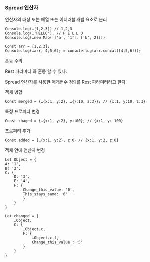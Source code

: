 ### Spread 연산자

연산자의 대상 또는 배열 또는 이터러블 개별 요소로 분리

```
Console.log(…[1,2,3]) // 1,2,3
Console.log(…'HELLO'); // H E L L O
Console.log(…new Map([['a', '1'], ['b', 2]]))

Const arr = [1,2,3];
Console.log(…arr, 4,5,6); = console.log(arr.concat([4,5,6]));

```

혼동 주의

Rest 파라미터 와 혼동 할 수 있다.

Spread 연산자를 사용한 매개변수 정의를 Rest 파라미터라고 한다.

객체 병합

`Const merged = {…{x:1, y:2}, …{y:10, z:3}}; // {x:1, y:10, z:3}`

특정 프로퍼티 변경

`Const chaged = {…{x:1, y:2}, y:100}; // {x:1, y: 100}`

프로퍼티 추가

`Const added = {…{x:1, y:2}, z:0} // {x:1, y:2, z:0}`

객체 안에 연산자 변경

```
Let Object = {
A: '1',
B: '2',
C: {
	D: '3',
	E: '4',
	F: {
		Change_this_value: '0',
		This_stays_same: '6'
		}
	}
}

Let changed = {
	…Object,
	C: {
		…Object.c,
		F: {
			…Object.c.f,
			Change_this_value : '5'
		}
	}
}
```
